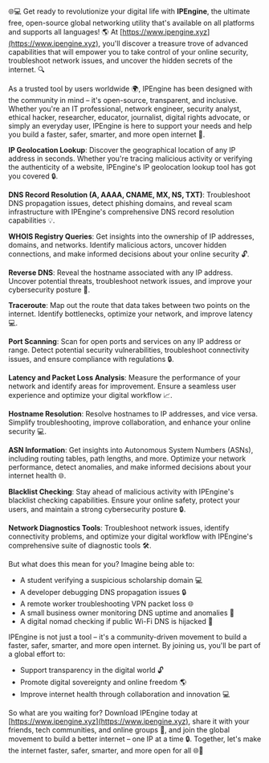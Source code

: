 🌐💻 Get ready to revolutionize your digital life with **IPEngine**, the ultimate free, open-source global networking utility that's available on all platforms and supports all languages! 🌎 At [https://www.ipengine.xyz](https://www.ipengine.xyz), you'll discover a treasure trove of advanced capabilities that will empower you to take control of your online security, troubleshoot network issues, and uncover the hidden secrets of the internet. 🔍

As a trusted tool by users worldwide 🌍, IPEngine has been designed with the community in mind – it's open-source, transparent, and inclusive. Whether you're an IT professional, network engineer, security analyst, ethical hacker, researcher, educator, journalist, digital rights advocate, or simply an everyday user, IPEngine is here to support your needs and help you build a faster, safer, smarter, and more open internet 🚀.

**IP Geolocation Lookup**: Discover the geographical location of any IP address in seconds. Whether you're tracing malicious activity or verifying the authenticity of a website, IPEngine's IP geolocation lookup tool has got you covered 🔒.

**DNS Record Resolution (A, AAAA, CNAME, MX, NS, TXT)**: Troubleshoot DNS propagation issues, detect phishing domains, and reveal scam infrastructure with IPEngine's comprehensive DNS record resolution capabilities 💡.

**WHOIS Registry Queries**: Get insights into the ownership of IP addresses, domains, and networks. Identify malicious actors, uncover hidden connections, and make informed decisions about your online security 🔓.

**Reverse DNS**: Reveal the hostname associated with any IP address. Uncover potential threats, troubleshoot network issues, and improve your cybersecurity posture 🚨.

**Traceroute**: Map out the route that data takes between two points on the internet. Identify bottlenecks, optimize your network, and improve latency 💻.

**Port Scanning**: Scan for open ports and services on any IP address or range. Detect potential security vulnerabilities, troubleshoot connectivity issues, and ensure compliance with regulations 🔒.

**Latency and Packet Loss Analysis**: Measure the performance of your network and identify areas for improvement. Ensure a seamless user experience and optimize your digital workflow 📈.

**Hostname Resolution**: Resolve hostnames to IP addresses, and vice versa. Simplify troubleshooting, improve collaboration, and enhance your online security 💻.

**ASN Information**: Get insights into Autonomous System Numbers (ASNs), including routing tables, path lengths, and more. Optimize your network performance, detect anomalies, and make informed decisions about your internet health 🌐.

**Blacklist Checking**: Stay ahead of malicious activity with IPEngine's blacklist checking capabilities. Ensure your online safety, protect your users, and maintain a strong cybersecurity posture 🔒.

**Network Diagnostics Tools**: Troubleshoot network issues, identify connectivity problems, and optimize your digital workflow with IPEngine's comprehensive suite of diagnostic tools 🛠️.

But what does this mean for you? Imagine being able to:

* A student verifying a suspicious scholarship domain 💻
* A developer debugging DNS propagation issues 🔒
* A remote worker troubleshooting VPN packet loss 🌐
* A small business owner monitoring DNS uptime and anomalies 👀
* A digital nomad checking if public Wi-Fi DNS is hijacked 🚨

IPEngine is not just a tool – it's a community-driven movement to build a faster, safer, smarter, and more open internet. By joining us, you'll be part of a global effort to:

* Support transparency in the digital world 🔓
* Promote digital sovereignty and online freedom 🌎
* Improve internet health through collaboration and innovation 💻

So what are you waiting for? Download IPEngine today at [https://www.ipengine.xyz](https://www.ipengine.xyz), share it with your friends, tech communities, and online groups 🤝, and join the global movement to build a better internet – one IP at a time 🔒. Together, let's make the internet faster, safer, smarter, and more open for all 🌐🚀